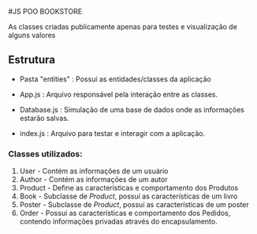 #JS POO BOOKSTORE

As classes criadas publicamente apenas para testes e visualização de alguns valores

## Estrutura

- Pasta "entities" : Possui as entidades/classes da aplicação

- App.js : Arquivo responsável pela interação entre as classes.
- Database.js : Simulação de uma base de dados onde as informações estarão salvas.
- index.js : Arquivo para testar e interagir com a aplicação.

### Classes utilizados:
1. User - Contém as informações de um usuário
2. Author - Contém as informações de um autor
3. Product - Define as características e comportamento dos Produtos
4. Book - Subclasse de *Product*, possuí as características de um livro
5. Poster - Subclasse de *Product*, possuí as características de um poster
6. Order - Possui as características e comportamento dos Pedidos, contendo informações privadas através do encapsulamento.